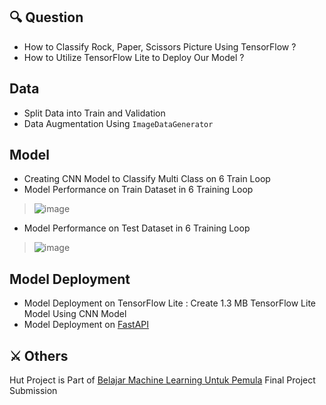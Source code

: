 ## 🔍 Question
* How to Classify Rock, Paper, Scissors Picture Using TensorFlow ?
* How to Utilize TensorFlow Lite to Deploy Our Model ?

## Data
* Split Data into Train and Validation
* Data Augmentation Using ```ImageDataGenerator```

## Model
* Creating CNN Model to Classify Multi Class on 6 Train Loop
* Model Performance on Train Dataset in 6 Training Loop
> ![image](https://github.com/user-attachments/assets/e3e3080f-62bf-4c9b-a479-d3ac55b1bd60)

* Model Performance on Test Dataset in 6 Training Loop
> ![image](https://github.com/user-attachments/assets/baa37f55-6307-4fd6-acc9-ae287733f3be)

## Model Deployment
* Model Deployment on TensorFlow Lite : Create 1.3 MB TensorFlow Lite Model Using CNN Model
* Model Deployment on [FastAPI](https://github.com/Kelnit/Huti)

## ⚔️ Others
Hut Project is Part of [Belajar Machine Learning Untuk Pemula](https://www.dicoding.com/academies/184-belajar-machine-learning-untuk-pemula) Final Project Submission
